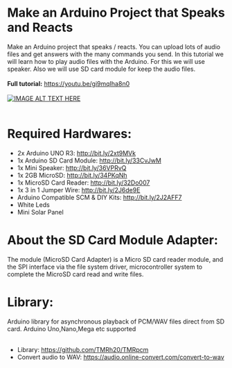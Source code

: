 # Make an Arduino Project that Speaks and Reacts
Make an Arduino project that speaks / reacts. You can upload lots of audio files and get answers with the many commands you send. In this tutorial we will learn how to play audio files with the Arduino. For this we will use speaker. Also we will use SD card module for keep the audio files. </br></br>
**Full tutorial:** https://youtu.be/gi9mqIha8n0 </br></br>
[![IMAGE ALT TEXT HERE](http://img.youtube.com/vi/gi9mqIha8n0/0.jpg)](http://www.youtube.com/watch?v=gi9mqIha8n0)</br></br>
# Required Hardwares: </br>
- 2x Arduino UNO R3: http://bit.ly/2xt9MVk
- 1x Arduino SD Card Module: http://bit.ly/33CvJwM
- 1x Mini Speaker: http://bit.ly/36VPRvQ
- 1x 2GB MicroSD: http://bit.ly/34PKqNh
- 1x MicroSD Card Reader: http://bit.ly/32Do007
- 1x 3 in 1 Jumper Wire: http://bit.ly/2J6de9E
- Arduino Compatible SCM & DIY Kits: http://bit.ly/2J2AFF7
- White Leds
- Mini Solar Panel
# About the SD Card Module Adapter:</br>
The module (MicroSD Card Adapter) is a Micro SD card reader module, and the SPI interface via the file system driver, microcontroller system to complete the MicroSD card read and write files.</br>
# Library: </br>
Arduino library for asynchronous playback of PCM/WAV files direct from SD card. Arduino Uno,Nano,Mega etc supported</br></br>
- Library: https://github.com/TMRh20/TMRpcm
- Convert audio to WAV: https://audio.online-convert.com/convert-to-wav
